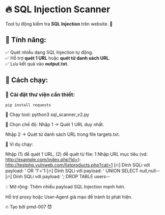 # 🔥 SQL Injection Scanner  

Tool tự động kiểm tra **SQL Injection** trên website. 🚀  

## 📌 Tính năng:  
✅ Quét nhiều dạng SQL Injection tự động.  
✅ Hỗ trợ **quét 1 URL** hoặc **quét từ danh sách URL**.  
✅ Lưu kết quả vào **output.txt**.  

## 🚀 Cách chạy:  

### 🔹 Cài đặt thư viện cần thiết:
```pip install requests```

🔹 Chạy tool:
python3 sql_scanner_v2.py

🔹 Chọn chế độ:
Nhập 1 → Quét 1 URL duy nhất.

Nhập 2 → Quét từ danh sách URL trong file targets.txt.

📜 Ví dụ chạy:

Nhập (1) để quét 1 URL, (2) để quét từ file: 1
Nhập URL mục tiêu (vd: http://example.com/index.php?id=): http://testphp.vulnweb.com/listproducts.php?cat=1
[🔥] Dính SQLi với payload: ' OR '1'='1
[🔥] Dính SQLi với payload: ' UNION SELECT null,null--
[🔥] Dính SQLi với payload: '; DROP TABLE users--

💡 Mở rộng:
Thêm nhiều payload SQL Injection mạnh hơn.

Hỗ trợ proxy hoặc User-Agent giả mạo để tránh bị phát hiện.

🔥 Tạo bởi pmd-007 😈

